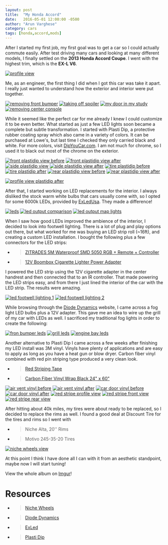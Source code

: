 ```yaml
---
layout: post
title:  "My Honda Accord"
date:   2016-05-01 12:00:00 -0500
author: "Arun Varghese"
category: cars
tags: [honda,accord,mods]
---
```


After I started my first job, my first goal was to get a car so I could actually commute easily. After test driving many cars and looking at many different models, I finally settled on the **2013 Honda Accord Coupe**. I went with the highest trim, which is the **EX-L V6**.

<div class="img-container">
	<a href="http://i.imgur.com/2wZAxgF.jpg"><img class="img-car" src="http://i.imgur.com/2wZAxgFh.jpg" alt="profile view"/></a>
</div>

Me, as an engineer, the first thing I did when I got this car was take it apart. I really just wanted to understand how the exterior and interior were put together. 

<div class="img-container">
	<a href="http://i.imgur.com/jVttVEu.jpg"><img class="img-car" src="http://i.imgur.com/jVttVEuh.jpg" alt="removing front bumper"/></a>
	<a href="http://i.imgur.com/CvlW9E4.jpg"><img class="img-car" src="http://i.imgur.com/CvlW9E4h.jpg" alt="taking off spoiler"/></a>
	<a href="http://i.imgur.com/lcmS851.jpg"><img class="img-car" src="http://i.imgur.com/lcmS851h.jpg" alt="my door in my study"/></a>
	<a href="http://i.imgur.com/BpKrPea.jpg"><img class="img-car" src="http://i.imgur.com/BpKrPeah.jpg" alt="removing center console"/></a>
</div>

While it seemed like the perfect car for me already I knew I could customize it to be even better. What started as just a few LED lights soon became a complete but subtle transformation. I started with Plasti Dip, a protective rubber coating spray which also came in a variety of colors. It can be purchased at Lowe's, but last time I checked they only carried black and white. For more colors, visit [DipYouCar.com](https://www.dipyourcar.com/). I am not much for chrome, so I used it to black out most of the chrome on the exterior. 

<div class="img-container">
	<a href="http://i.imgur.com/FQ3QprA.jpg"><img class="img-car" src="http://i.imgur.com/FQ3QprAh.jpg" alt="front plastidip view before"/></a>
	<a href="http://i.imgur.com/meu5af7.jpg"><img class="img-car" src="http://i.imgur.com/meu5af7h.jpg" alt="front plastidip view after"/></a>
	<a href="http://i.imgur.com/JlOd9jd.jpg"><img class="img-car" src="http://i.imgur.com/JlOd9jdh.jpg" alt="side plastidip view"/></a>
	<a href="http://i.imgur.com/PKGk3fx.jpg"><img class="img-car" src="http://i.imgur.com/PKGk3fxh.jpg" alt="side plastidip view after"/></a>
	<a href="http://i.imgur.com/YhFKtx1.jpg?1"><img class="img-car" src="http://i.imgur.com/YhFKtx1h.jpg?1" alt="tire plastidip before"/></a>
	<a href="http://i.imgur.com/Qfl0j5I.jpg"><img class="img-car" src="http://i.imgur.com/Qfl0j5Ih.jpg" alt="tire plastidip after"/></a>
	<a href="http://i.imgur.com/Q7P4xqA.jpg"><img class="img-car" src="http://i.imgur.com/Q7P4xqAh.jpg" alt="rear plastidip view before"/></a>	
	<a href="http://i.imgur.com/RuuJsZ4.jpg"><img class="img-car" src="http://i.imgur.com/RuuJsZ4h.jpg" alt="rear plastidip view after"/></a>	
</div>

<a href="http://i.imgur.com/DatGOYO.jpg"><img class="img-car" src="http://i.imgur.com/DatGOYOh.jpg" alt="profile view plastidip after"/></a>

After that, I started working on LED replacements for the interior. I always disliked the stock warm white bulbs that cars usually come with, so I opted for some 6000k LEDs, provided by [ExLedUsa](http://www.exledusa.com/). They made a difference!

<div class="img-container">
	<a href="http://i.imgur.com/cFbz4XD.jpg"><img class="img-car" src="http://i.imgur.com/cFbz4XDh.jpg" alt="leds"/></a>
	<a href="http://i.imgur.com/mGeidqZ.jpg"><img class="img-car" src="http://i.imgur.com/mGeidqZh.jpg" alt="led output comparison"/></a>
	<a href="http://i.imgur.com/k8OHDjV.jpg"><img class="img-car" src="http://i.imgur.com/k8OHDjVh.jpg.jpg" alt="led output map lights"/></a>
</div>

When I saw how good LEDs improved the ambience of the interior, I decided to look into footwell lighting. There is a lot of plug and play options out there, but what worked for me was buying an LED strip roll (~16ft), and creating a custom LED installation. I bought the following plus a few connectors for the LED strips:

+ >[ZITRADES 5M Waterproof SMD 5050 RGB + Remote + Controller](http://www.amazon.com/ZITRADES-Waterproof-300leds-Strips-Remote/dp/B00A2M7HVQ?ie=UTF8&psc=1&redirect=true&ref_=oh_aui_search_detailpage)
+ >[12V Boombox Cigarette Lighter Power Adapter](http://www.amazon.com/Boombox-Cigarette-Lighter-Power-Adapter/dp/B003BA1E2Y?ie=UTF8&psc=1&redirect=true&ref_=oh_aui_search_detailpage)

I powered the LED strip using the 12V cigarette adapter in the center handrest and then connected that to an IR controller. That made powering the LED strips easy, and from there I just lined the interior of the car with the LED strip. The results were amazing.

<div class="img-container">
	<a href="http://i.imgur.com/OeDfKSd.jpg"><img class="img-car" src="http://i.imgur.com/OeDfKSdh.jpg" alt="led footwell lighting 1"/></a>
	<a href="http://i.imgur.com/JzEGyOI.jpg"><img class="img-car" src="http://i.imgur.com/JzEGyOIh.jpg" alt="led footwell lighting 2"/></a>
</div>

While browsing through the [Diode Dynamics](http://www.diodedynamics.com/) website, I came across a fog light LED bulbs plus a 12V adapter. This gave me an idea to wire up the grill of my car with LEDs as well. I sacrificed my traditional fog lights in order to create the following:

<div class="img-container">
	<a href="http://i.imgur.com/F6xuvaA.jpg"><img class="img-car" src="http://i.imgur.com/F6xuvaAh.jpg" alt="fron bumper leds"/></a>
	<a href="http://i.imgur.com/IxdnLXK.jpg"><img class="img-car" src="http://i.imgur.com/IxdnLXKh.jpg" alt="grill leds"/></a>
	<a href="http://i.imgur.com/hzykyT7.jpg"><img class="img-car" src="http://i.imgur.com/hzykyT7h.jpg" alt="engine bay leds"/></a>	
</div>

Another alternative to Plasti Dip I came across a few weeks after finishing my LED install was 3M vinyl. Vinyls have plenty of applications and are easy to apply as long as you have a heat gun or blow dryer. Carbon fiber vinyl combined with red pin striping type produced a very clean look. 

+ >[Red Striping Tape](http://www.amazon.com/3M-Scotchcal-70304-Striping-Automotive/dp/B0010AQVT8?ie=UTF8&psc=1&redirect=true&ref_=oh_aui_detailpage_o03_s00)
+ >[Carbon Fiber Vinyl Wrap Black 24" x 60"](http://www.ebay.com/itm/390615113078)

<div class="img-container">
	<a href="http://i.imgur.com/6j7xY7c.jpg"><img class="img-car" src="http://i.imgur.com/6j7xY7ch.jpg" alt="air vent vinyl before"/></a>
	<a href="http://i.imgur.com/Gn72Ac8.jpg"><img class="img-car" src="http://i.imgur.com/Gn72Ac8h.jpg" alt="air vent vinyl after"/></a>	
	<a href="http://i.imgur.com/pF3DcHG.jpg"><img class="img-car" src="http://i.imgur.com/pF3DcHGh.jpg" alt="car door vinyl before"/></a>	
	<a href="http://i.imgur.com/0YbMu0x.jpg"><img class="img-car" src="http://i.imgur.com/0YbMu0xh.jpg" alt="car door vinyl after"/></a>	
	<a href="http://i.imgur.com/7JdXNel.jpg"><img class="img-car" src="http://i.imgur.com/7JdXNelh.jpg" alt="red stripe profile view"/></a>	
	<a href="http://i.imgur.com/aVVJ3vP.jpg"><img class="img-car" src="http://i.imgur.com/aVVJ3vPh.jpg" alt="red stripe front view"/></a>	
	<a href="http://i.imgur.com/yG5g3xi.png"><img class="img-car" src="http://i.imgur.com/yG5g3xih.png" alt="red stripe rear view"/></a>	
</div>

After hitting about 40k miles, my tires were about ready to be replaced, so I decided to replace the rims as well. I found a good deal at Discount Tire for the tires and rims so I went with

+ >Niche Alta, 20'' Rims	
+ >Motivo 245-35-20 Tires

<a href="http://i.imgur.com/wllOd6N.jpg"><img class="img-car" src="http://i.imgur.com/wllOd6Nh.jpg" alt="niche wheels view"/></a>

At this point I think I have done all I can with it from an aesthetic standpoint, maybe now I will start tuning!

View the whole album on [Imgur](http://imgur.com/a/a9cnM)!

# Resources
+ >[Niche Wheels](http://www.nicheroadwheels.com/)
+ >[Diode Dynamics](http://www.diodedynamics.com/)
+ >[ExLed](http://www.exledusa.com/)
+ >[Plasti Dip](https://www.dipyourcar.com/) 